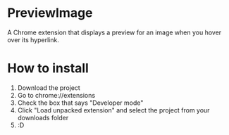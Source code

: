 # PreviewImage
A Chrome extension that displays a preview for an image when you hover over its hyperlink.
# How to install
1. Download the project
2. Go to chrome://extensions
3. Check the box that says "Developer mode"
4. Click "Load unpacked extension" and select the project from your downloads folder
5. :D
